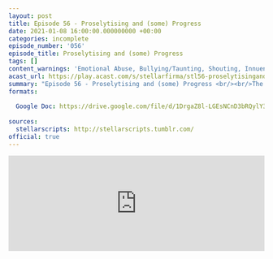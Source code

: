 ```yaml
---
layout: post
title: Episode 56 - Proselytising and (some) Progress
date: 2021-01-08 16:00:00.000000000 +00:00
categories: incomplete
episode_number: '056'
episode_title: Proselytising and (some) Progress
tags: []
content_warnings: 'Emotional Abuse, Bullying/Taunting, Shouting, Innuendo, Mentions of: cults, existential crisis, attempted murder, blood, bombs, food, arson, threats of violence, alcoholism, death threats'
acast_url: https://play.acast.com/s/stellarfirma/stl56-proselytisingand-some-progress
summary: "Episode 56 - Proselytising and (some) Progress <br/><br/>The client, the Gademy Academy For Scholarly Hollers, is looking for budget and spending advice (ideally yelled) to help with their financial difficulties. <br/><br/>Management Consultants’ advice: Not being a weak-necked fool; aggressively loud fonts; traditional organic unassisted yelling; more spartinacity; unclear pamphlets; misleading signs."
formats:
  
  Google Doc: https://drive.google.com/file/d/1DrgaZ8l-LGEsNCnD3bRQylY3kTMRjg6v/view
  
sources:
  stellarscripts: http://stellarscripts.tumblr.com/
official: true
---
```


<iframe title="Embed Player" width="100%" height="188px" src="https://embed.acast.com/stellarfirma/stl56-proselytisingand-some-progress" scrolling="no" frameBorder="0" style="border:none;overflow:hidden;"></iframe>
